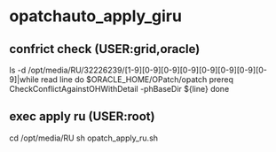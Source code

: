 # opatchauto_apply_giru

## confrict check (USER:grid,oracle)

ls -d /opt/media/RU/32226239/[1-9][0-9][0-9][0-9][0-9][0-9][0-9][0-9]|while read line
do
$ORACLE_HOME/OPatch/opatch prereq CheckConflictAgainstOHWithDetail -phBaseDir ${line}
done

## exec apply ru (USER:root)
cd /opt/media/RU
sh opatch_apply_ru.sh
